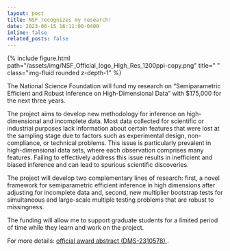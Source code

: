 ```yaml
---
layout: post
title: NSF recognizes my research!
date: 2023-06-15 16:11:00-0400
inline: false
related_posts: false
---
```

{% include figure.html path="/assets/img/NSF_Official_logo_High_Res_1200ppi-copy.png" title=" " class="img-fluid rounded z-depth-1" %}

The National Science Foundation will fund my research on “Semiparametric Efficient and Robust Inference on High-Dimensional Data” with $175,000 for the next three years.

The project aims to develop new methodology for inference on high-dimensional and incomplete data. Most data collected for scientific or industrial purposes lack information about certain features that were lost at the sampling stage due to factors such as experimental design, non-compliance, or technical problems. This issue is particularly prevalent in high-dimensional data sets, where each observation comprises many features. Failing to effectively address this issue results in inefficient and biased inference and can lead to spurious scientific discoveries.

The project will develop two complementary lines of research: first, a novel framework for semiparametric efficient inference in high dimensions after adjusting for incomplete data and, second, new multiplier bootstrap tests for simultaneous and large-scale multiple testing problems that are robust to missingness.

The funding will allow me to support graduate students for a limited period of time while they learn and work on the project.

For more details: <a href="https://www.nsf.gov/awardsearch/showAward?AWD_ID=2310578&HistoricalAwards=false">official award abstract (DMS-2310578) </a>.
